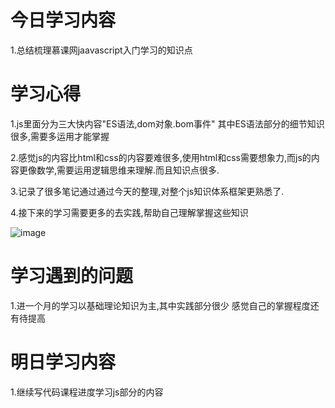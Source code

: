 # 今日学习内容

1.总结梳理慕课网jaavascript入门学习的知识点


# 学习心得

1.js里面分为三大快内容"ES语法,dom对象.bom事件"
  其中ES语法部分的细节知识很多,需要多运用才能掌握

2.感觉js的内容比html和css的内容要难很多,使用html和css需要想象力,而js的内容更像数学,需要运用逻辑思维来理解.而且知识点很多.

3.记录了很多笔记通过通过今天的整理,对整个js知识体系框架更熟悉了.

4.接下来的学习需要更多的去实践,帮助自己理解掌握这些知识

![image](http://pqgmj5a4j.bkt.clouddn.com/JavaScript.png)

# 学习遇到的问题

1.进一个月的学习以基础理论知识为主,其中实践部分很少
  感觉自己的掌握程度还有待提高
  
  
# 明日学习内容

1.继续写代码课程进度学习js部分的内容